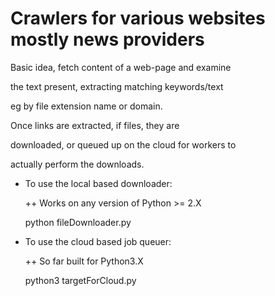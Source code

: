 Crawlers for various websites mostly news providers
====================================================

Basic idea, fetch content of a web-page and examine

the text present, extracting matching keywords/text

eg by file extension name or domain.

Once links are extracted, if files, they are

downloaded, or queued up on the cloud for workers to

actually perform the downloads.

+ To use the local based downloader:

    ++ Works on any version of Python >= 2.X

    python fileDownloader.py

+ To use the cloud based job queuer:

    ++ So far built for Python3.X

    python3 targetForCloud.py
